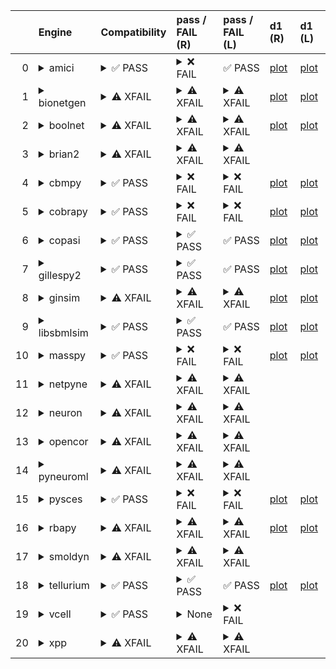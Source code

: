 |    | Engine                                                                                                                                     | Compatibility                                                                                                                                                                                                                 | pass / FAIL (R)                                                                                                                                                                                                                                                                                                                                                                                                                                                                                                                                                                                                                                                                                                                                                                                                                                                                                                                                                                                   | pass / FAIL (L)                                                                                                                                                                                                                      | d1 (R)                                               | d1 (L)                                              |
|---:|:-------------------------------------------------------------------------------------------------------------------------------------------|:------------------------------------------------------------------------------------------------------------------------------------------------------------------------------------------------------------------------------|:--------------------------------------------------------------------------------------------------------------------------------------------------------------------------------------------------------------------------------------------------------------------------------------------------------------------------------------------------------------------------------------------------------------------------------------------------------------------------------------------------------------------------------------------------------------------------------------------------------------------------------------------------------------------------------------------------------------------------------------------------------------------------------------------------------------------------------------------------------------------------------------------------------------------------------------------------------------------------------------------------|:-------------------------------------------------------------------------------------------------------------------------------------------------------------------------------------------------------------------------------------|:-----------------------------------------------------|:----------------------------------------------------|
|  0 | <details><summary>amici</summary>https://docs.biosimulators.org/Biosimulators_AMICI/<br></details>                                         | <details><summary>&#9989; PASS</summary>The file extensions ('sbml', 'sedml') suggest the input file types are '['SBML', 'SED-ML']'. ['SBML', 'SED-ML'] are compatible with amici</details>                                   | <details><summary>&#10060; FAIL</summary><a href="https://api.biosimulations.org/runs/67223e492e0c0591a7c88848">view</a><br><a href="https://api.biosimulations.org/results/67223e492e0c0591a7c88848/download">download</a><br><a href="https://api.biosimulations.org/logs/67223e492e0c0591a7c88848?includeOutput=true">logs</a><br><br>ERROR MESSAGE:<br>Reached maximum number of steps</details>                                                                                                                                                                                                                                                                                                                                                                                                                                                                                                                                                                                              | &#9989; PASS                                                                                                                                                                                                                         | <a href="d1_plots_remote\amici_d1.pdf">plot</a>      | <a href="d1_plots_local\amici_d1.pdf">plot</a>      |
|  1 | <details><summary>bionetgen</summary>https://docs.biosimulators.org/Biosimulators_BioNetGen/<br></details>                                 | <details><summary>&#9888; XFAIL</summary>The file extensions ('sbml', 'sedml') suggest the input file types are not compatibe with bionetgen. ['BNGL', 'SED-ML'] are compatible with bionetgen</details>                      | <details><summary>&#9888; XFAIL</summary><a href="https://api.biosimulations.org/runs/67223e4df9c43d155d41c438">view</a><br><a href="https://api.biosimulations.org/results/67223e4df9c43d155d41c438/download">download</a><br><a href="https://api.biosimulations.org/logs/67223e4df9c43d155d41c438?includeOutput=true">logs</a><br><br>ERROR MESSAGE:<br><span style="color:red;">The COMBINE/OMEX did not execute successfully:<br><br>  The SED document did not execute successfully:<br>  <br>    Language for model `net1` is not supported.<br>      - Model language `urn:sedml:language:sbml` is not supported. Models must be in BNGL format (e.g., `sed:model/@language` must match `^urn:sedml:language:bngl(\.$)` such as `urn:sedml:language:bngl`).</details>                                                                                                                                                                                                                     | <details><summary>&#9888; XFAIL</summary><br><br>ERROR MESSAGE:<br>```Command '-i /root/in/LEMS_NML2_Ex9_FN_missing_xmlns.omex -o /root/out' in image 'ghcr.io/biosimulators/bionetgen' returned non-zero exit status 1```</details> | <a href="d1_plots_remote\bionetgen_d1.pdf">plot</a>  | <a href="d1_plots_local\bionetgen_d1.pdf">plot</a>  |
|  2 | <details><summary>boolnet</summary>https://docs.biosimulators.org/Biosimulators_BoolNet/<br></details>                                     | <details><summary>&#9888; XFAIL</summary>The file extensions ('sbml', 'sedml') suggest the input file types are not compatibe with boolnet. ['SBML-qual', 'SED-ML'] are compatible with boolnet</details>                     | <details><summary>&#9888; XFAIL</summary><a href="https://api.biosimulations.org/runs/67223e4ff9c43d155d41c43b">view</a><br><a href="https://api.biosimulations.org/results/67223e4ff9c43d155d41c43b/download">download</a><br><a href="https://api.biosimulations.org/logs/67223e4ff9c43d155d41c43b?includeOutput=true">logs</a><br><br>ERROR MESSAGE:<br><span style="color:red;">The COMBINE/OMEX did not execute successfully:<br><br>  The SED document did not execute successfully:<br>  <br>    Simulation `sim1` is invalid.<br>      - Number of points (20000) must be equal to the difference between the output end (200.0) and start times (0.0).</details>                                                                                                                                                                                                                                                                                                                         | <details><summary>&#9888; XFAIL</summary><br><br>ERROR MESSAGE:<br>```Command '-i /root/in/LEMS_NML2_Ex9_FN_missing_xmlns.omex -o /root/out' in image 'ghcr.io/biosimulators/boolnet' returned non-zero exit status 1```</details>   | <a href="d1_plots_remote\boolnet_d1.pdf">plot</a>    | <a href="d1_plots_local\boolnet_d1.pdf">plot</a>    |
|  3 | <details><summary>brian2</summary>https://docs.biosimulators.org/Biosimulators_pyNeuroML/<br></details>                                    | <details><summary>&#9888; XFAIL</summary>The file extensions ('sbml', 'sedml') suggest the input file types are not compatibe with brian2. ['NeuroML', 'SED-ML', 'LEMS', 'SED-ML'] are compatible with brian2</details>       | <details><summary>&#9888; XFAIL</summary><a href="https://api.biosimulations.org/runs/67223e4b2e0c0591a7c8884b">view</a><br><a href="https://api.biosimulations.org/results/67223e4b2e0c0591a7c8884b/download">download</a><br><a href="https://api.biosimulations.org/logs/67223e4b2e0c0591a7c8884b?includeOutput=true">logs</a><br><br>ERROR MESSAGE:<br>No module named 'libsbml'</details>                                                                                                                                                                                                                                                                                                                                                                                                                                                                                                                                                                                                    | <details><summary>&#9888; XFAIL</summary><br><br>ERROR MESSAGE:<br>```Command '-i /root/in/LEMS_NML2_Ex9_FN_missing_xmlns.omex -o /root/out' in image 'ghcr.io/biosimulators/brian2' returned non-zero exit status 1```</details>    |                                                      |                                                     |
|  4 | <details><summary>cbmpy</summary>https://docs.biosimulators.org/Biosimulators_CBMPy/<br></details>                                         | <details><summary>&#9989; PASS</summary>The file extensions ('sbml', 'sedml') suggest the input file types are '['SBML', 'SED-ML']'. ['SBML', 'SED-ML'] are compatible with cbmpy</details>                                   | <details><summary>&#10060; FAIL</summary><a href="https://api.biosimulations.org/runs/67223e512e0c0591a7c88850">view</a><br><a href="https://api.biosimulations.org/results/67223e512e0c0591a7c88850/download">download</a><br><a href="https://api.biosimulations.org/logs/67223e512e0c0591a7c88850?includeOutput=true">logs</a><br><br>ERROR MESSAGE:<br><span style="color:red;">The COMBINE/OMEX did not execute successfully:<br><br>  The SED document did not execute successfully:<br>  <br>    UniformTimeCourseSimulation `sim1` is not supported.<br>      - Simulation sim1 of type `UniformTimeCourseSimulation` is not supported. Simulation must be an instance of one of the following:<br>          - SteadyStateSimulation</details>                                                                                                                                                                                                                                            | <details><summary>&#10060; FAIL</summary><br><br>ERROR MESSAGE:<br>```Command '-i /root/in/LEMS_NML2_Ex9_FN_missing_xmlns.omex -o /root/out' in image 'ghcr.io/biosimulators/cbmpy' returned non-zero exit status 1```</details>     | <a href="d1_plots_remote\cbmpy_d1.pdf">plot</a>      | <a href="d1_plots_local\cbmpy_d1.pdf">plot</a>      |
|  5 | <details><summary>cobrapy</summary>https://docs.biosimulators.org/Biosimulators_COBRApy/<br>Only allows steady state simulations</details> | <details><summary>&#9989; PASS</summary>The file extensions ('sbml', 'sedml') suggest the input file types are '['SBML', 'SED-ML']'. ['SBML', 'SED-ML'] are compatible with cobrapy</details>                                 | <details><summary>&#10060; FAIL</summary><a href="https://api.biosimulations.org/runs/67223e542e0c0591a7c88853">view</a><br><a href="https://api.biosimulations.org/results/67223e542e0c0591a7c88853/download">download</a><br><a href="https://api.biosimulations.org/logs/67223e542e0c0591a7c88853?includeOutput=true">logs</a><br><br>ERROR MESSAGE:<br><span style="color:red;">The COMBINE/OMEX did not execute successfully:<br><br>  The SED document did not execute successfully:<br>  <br>    UniformTimeCourseSimulation `sim1` is not supported.<br>      - Simulation sim1 of type `UniformTimeCourseSimulation` is not supported. Simulation must be an instance of one of the following:<br>          - SteadyStateSimulation</details>                                                                                                                                                                                                                                            | <details><summary>&#10060; FAIL</summary><br><br>ERROR MESSAGE:<br>```Command '-i /root/in/LEMS_NML2_Ex9_FN_missing_xmlns.omex -o /root/out' in image 'ghcr.io/biosimulators/cobrapy' returned non-zero exit status 1```</details>   | <a href="d1_plots_remote\cobrapy_d1.pdf">plot</a>    | <a href="d1_plots_local\cobrapy_d1.pdf">plot</a>    |
|  6 | <details><summary>copasi</summary>https://docs.biosimulators.org/Biosimulators_COPASI/<br></details>                                       | <details><summary>&#9989; PASS</summary>The file extensions ('sbml', 'sedml') suggest the input file types are '['SBML', 'SED-ML']'. ['SBML', 'SED-ML'] are compatible with copasi</details>                                  | <details><summary>&#9989; PASS</summary><a href="https://api.biosimulations.org/runs/67223e562e0c0591a7c88856">view</a><br><a href="https://api.biosimulations.org/results/67223e562e0c0591a7c88856/download">download</a><br><a href="https://api.biosimulations.org/logs/67223e562e0c0591a7c88856?includeOutput=true">logs</a></details>                                                                                                                                                                                                                                                                                                                                                                                                                                                                                                                                                                                                                                                        | &#9989; PASS                                                                                                                                                                                                                         | <a href="d1_plots_remote\copasi_d1.pdf">plot</a>     | <a href="d1_plots_local\copasi_d1.pdf">plot</a>     |
|  7 | <details><summary>gillespy2</summary>https://docs.biosimulators.org/Biosimulators_GillesPy2/<br></details>                                 | <details><summary>&#9989; PASS</summary>The file extensions ('sbml', 'sedml') suggest the input file types are '['SBML', 'SED-ML']'. ['SBML', 'SED-ML'] are compatible with gillespy2</details>                               | <details><summary>&#9989; PASS</summary><a href="https://api.biosimulations.org/runs/67223e58f9c43d155d41c442">view</a><br><a href="https://api.biosimulations.org/results/67223e58f9c43d155d41c442/download">download</a><br><a href="https://api.biosimulations.org/logs/67223e58f9c43d155d41c442?includeOutput=true">logs</a></details>                                                                                                                                                                                                                                                                                                                                                                                                                                                                                                                                                                                                                                                        | &#9989; PASS                                                                                                                                                                                                                         | <a href="d1_plots_remote\gillespy2_d1.pdf">plot</a>  | <a href="d1_plots_local\gillespy2_d1.pdf">plot</a>  |
|  8 | <details><summary>ginsim</summary>https://docs.biosimulators.org/Biosimulators_GINsim/<br></details>                                       | <details><summary>&#9888; XFAIL</summary>The file extensions ('sbml', 'sedml') suggest the input file types are not compatibe with ginsim. ['SBML-qual', 'SED-ML'] are compatible with ginsim</details>                       | <details><summary>&#9888; XFAIL</summary><a href="https://api.biosimulations.org/runs/67223e5b953bc3bf105ee8e8">view</a><br><a href="https://api.biosimulations.org/results/67223e5b953bc3bf105ee8e8/download">download</a><br><a href="https://api.biosimulations.org/logs/67223e5b953bc3bf105ee8e8?includeOutput=true">logs</a><br><br>ERROR MESSAGE:<br><span style="color:red;">The COMBINE/OMEX did not execute successfully:<br><br>  The SED document did not execute successfully:<br>  <br>    Simulation `sim1` is invalid.<br>      - The interval between the output start and time time must be an integer multiple of the number of steps, not `0.01`:<br>          Output start time: 0.0<br>          Output end time: 200.0<br>          Number of steps: 20000</details>                                                                                                                                                                                                        | <details><summary>&#9888; XFAIL</summary><br><br>ERROR MESSAGE:<br>```Command '-i /root/in/LEMS_NML2_Ex9_FN_missing_xmlns.omex -o /root/out' in image 'ghcr.io/biosimulators/ginsim' returned non-zero exit status 1```</details>    | <a href="d1_plots_remote\ginsim_d1.pdf">plot</a>     | <a href="d1_plots_local\ginsim_d1.pdf">plot</a>     |
|  9 | <details><summary>libsbmlsim</summary>https://docs.biosimulators.org/Biosimulators_LibSBMLSim/<br></details>                               | <details><summary>&#9989; PASS</summary>The file extensions ('sbml', 'sedml') suggest the input file types are '['SBML', 'SED-ML']'. ['SBML', 'SED-ML'] are compatible with libsbmlsim</details>                              | <details><summary>&#9989; PASS</summary><a href="https://api.biosimulations.org/runs/67223e5d2e0c0591a7c8885a">view</a><br><a href="https://api.biosimulations.org/results/67223e5d2e0c0591a7c8885a/download">download</a><br><a href="https://api.biosimulations.org/logs/67223e5d2e0c0591a7c8885a?includeOutput=true">logs</a></details>                                                                                                                                                                                                                                                                                                                                                                                                                                                                                                                                                                                                                                                        | &#9989; PASS                                                                                                                                                                                                                         | <a href="d1_plots_remote\libsbmlsim_d1.pdf">plot</a> | <a href="d1_plots_local\libsbmlsim_d1.pdf">plot</a> |
| 10 | <details><summary>masspy</summary>https://docs.biosimulators.org/Biosimulators_MASSpy/<br></details>                                       | <details><summary>&#9989; PASS</summary>The file extensions ('sbml', 'sedml') suggest the input file types are '['SBML', 'SED-ML']'. ['SBML', 'SED-ML'] are compatible with masspy</details>                                  | <details><summary>&#10060; FAIL</summary><a href="https://api.biosimulations.org/runs/67223e5f953bc3bf105ee8f3">view</a><br><a href="https://api.biosimulations.org/results/67223e5f953bc3bf105ee8f3/download">download</a><br><a href="https://api.biosimulations.org/logs/67223e5f953bc3bf105ee8f3?includeOutput=true">logs</a><br><br>ERROR MESSAGE:<br><span style="color:red;">The COMBINE/OMEX did not execute successfully:<br><br>  The SED document did not execute successfully:<br>  <br>    The following targets are not supported:<br>      - /sbml:sbml/sbml:model/sbml:listOfParameters/sbml:parameter[@id='V']<br>      - /sbml:sbml/sbml:model/sbml:listOfParameters/sbml:parameter[@id='V']<br>      - /sbml:sbml/sbml:model/sbml:listOfParameters/sbml:parameter[@id='W']<br>      - /sbml:sbml/sbml:model/sbml:listOfParameters/sbml:parameter[@id='W']<br>    <br>    Only following targets are supported:<br>      - I<br>      - SEC<br>      - V<br>      - W</details> | <details><summary>&#10060; FAIL</summary><br><br>ERROR MESSAGE:<br>```Command '-i /root/in/LEMS_NML2_Ex9_FN_missing_xmlns.omex -o /root/out' in image 'ghcr.io/biosimulators/masspy' returned non-zero exit status 1```</details>    | <a href="d1_plots_remote\masspy_d1.pdf">plot</a>     | <a href="d1_plots_local\masspy_d1.pdf">plot</a>     |
| 11 | <details><summary>netpyne</summary>https://docs.biosimulators.org/Biosimulators_pyNeuroML/<br></details>                                   | <details><summary>&#9888; XFAIL</summary>The file extensions ('sbml', 'sedml') suggest the input file types are not compatibe with netpyne. ['NeuroML', 'SED-ML', 'LEMS', 'SED-ML'] are compatible with netpyne</details>     | <details><summary>&#9888; XFAIL</summary><a href="https://api.biosimulations.org/runs/67223e61953bc3bf105ee8f9">view</a><br><a href="https://api.biosimulations.org/results/67223e61953bc3bf105ee8f9/download">download</a><br><a href="https://api.biosimulations.org/logs/67223e61953bc3bf105ee8f9?includeOutput=true">logs</a><br><br>ERROR MESSAGE:<br>No module named 'libsbml'</details>                                                                                                                                                                                                                                                                                                                                                                                                                                                                                                                                                                                                    | <details><summary>&#9888; XFAIL</summary><br><br>ERROR MESSAGE:<br>```Command '-i /root/in/LEMS_NML2_Ex9_FN_missing_xmlns.omex -o /root/out' in image 'ghcr.io/biosimulators/netpyne' returned non-zero exit status 1```</details>   |                                                      |                                                     |
| 12 | <details><summary>neuron</summary>https://docs.biosimulators.org/Biosimulators_pyNeuroML/<br></details>                                    | <details><summary>&#9888; XFAIL</summary>The file extensions ('sbml', 'sedml') suggest the input file types are not compatibe with neuron. ['NeuroML', 'SED-ML', 'LEMS', 'SED-ML'] are compatible with neuron</details>       | <details><summary>&#9888; XFAIL</summary><a href="https://api.biosimulations.org/runs/67223e63f9c43d155d41c45e">view</a><br><a href="https://api.biosimulations.org/results/67223e63f9c43d155d41c45e/download">download</a><br><a href="https://api.biosimulations.org/logs/67223e63f9c43d155d41c45e?includeOutput=true">logs</a><br><br>ERROR MESSAGE:<br>No module named 'libsbml'</details>                                                                                                                                                                                                                                                                                                                                                                                                                                                                                                                                                                                                    | <details><summary>&#9888; XFAIL</summary><br><br>ERROR MESSAGE:<br>```Command '-i /root/in/LEMS_NML2_Ex9_FN_missing_xmlns.omex -o /root/out' in image 'ghcr.io/biosimulators/neuron' returned non-zero exit status 1```</details>    |                                                      |                                                     |
| 13 | <details><summary>opencor</summary>https://docs.biosimulators.org/Biosimulators_OpenCOR/<br></details>                                     | <details><summary>&#9888; XFAIL</summary>The file extensions ('sbml', 'sedml') suggest the input file types are not compatibe with opencor. ['CellML', 'SED-ML'] are compatible with opencor</details>                        | <details><summary>&#9888; XFAIL</summary><a href="https://api.biosimulations.org/runs/67223e652e0c0591a7c88870">view</a><br><a href="https://api.biosimulations.org/results/67223e652e0c0591a7c88870/download">download</a><br><a href="https://api.biosimulations.org/logs/67223e652e0c0591a7c88870?includeOutput=true">logs</a><br><br>ERROR MESSAGE:<br>No module named 'libsbml'</details>                                                                                                                                                                                                                                                                                                                                                                                                                                                                                                                                                                                                    | <details><summary>&#9888; XFAIL</summary><br><br>ERROR MESSAGE:<br>```Command '-i /root/in/LEMS_NML2_Ex9_FN_missing_xmlns.omex -o /root/out' in image 'ghcr.io/biosimulators/opencor' returned non-zero exit status 1```</details>   |                                                      |                                                     |
| 14 | <details><summary>pyneuroml</summary>https://docs.biosimulators.org/Biosimulators_pyNeuroML/<br></details>                                 | <details><summary>&#9888; XFAIL</summary>The file extensions ('sbml', 'sedml') suggest the input file types are not compatibe with pyneuroml. ['NeuroML', 'SED-ML', 'LEMS', 'SED-ML'] are compatible with pyneuroml</details> | <details><summary>&#9888; XFAIL</summary><a href="https://api.biosimulations.org/runs/67223e67953bc3bf105ee90b">view</a><br><a href="https://api.biosimulations.org/results/67223e67953bc3bf105ee90b/download">download</a><br><a href="https://api.biosimulations.org/logs/67223e67953bc3bf105ee90b?includeOutput=true">logs</a><br><br>ERROR MESSAGE:<br>No module named 'libsbml'</details>                                                                                                                                                                                                                                                                                                                                                                                                                                                                                                                                                                                                    | <details><summary>&#9888; XFAIL</summary><br><br>ERROR MESSAGE:<br>```Command '-i /root/in/LEMS_NML2_Ex9_FN_missing_xmlns.omex -o /root/out' in image 'ghcr.io/biosimulators/pyneuroml' returned non-zero exit status 1```</details> |                                                      |                                                     |
| 15 | <details><summary>pysces</summary>https://docs.biosimulators.org/Biosimulators_PySCeS/<br></details>                                       | <details><summary>&#9989; PASS</summary>The file extensions ('sbml', 'sedml') suggest the input file types are '['SBML', 'SED-ML']'. ['SBML', 'SED-ML'] are compatible with pysces</details>                                  | <details><summary>&#10060; FAIL</summary><a href="https://api.biosimulations.org/runs/67223e69953bc3bf105ee910">view</a><br><a href="https://api.biosimulations.org/results/67223e69953bc3bf105ee910/download">download</a><br><a href="https://api.biosimulations.org/logs/67223e69953bc3bf105ee910?includeOutput=true">logs</a><br><br>ERROR MESSAGE:<br><span style="color:red;">The COMBINE/OMEX did not execute successfully:<br><br>  The SED document did not execute successfully:<br>  <br>    class 'AssertionError':<br>    Unable to generate Stoichiometric Matrix! model has:<br>    0 reactions<br>    0 species<br>    what did you have in mind?<br>    </details>                                                                                                                                                                                                                                                                                                               | <details><summary>&#10060; FAIL</summary><br><br>ERROR MESSAGE:<br>```Command '-i /root/in/LEMS_NML2_Ex9_FN_missing_xmlns.omex -o /root/out' in image 'ghcr.io/biosimulators/pysces' returned non-zero exit status 1```</details>    | <a href="d1_plots_remote\pysces_d1.pdf">plot</a>     | <a href="d1_plots_local\pysces_d1.pdf">plot</a>     |
| 16 | <details><summary>rbapy</summary>https://docs.biosimulators.org/Biosimulators_RBApy/<br></details>                                         | <details><summary>&#9888; XFAIL</summary>The file extensions ('sbml', 'sedml') suggest the input file types are not compatibe with rbapy. ['RBApy', 'SED-ML'] are compatible with rbapy</details>                             | <details><summary>&#9888; XFAIL</summary><a href="https://api.biosimulations.org/runs/67223e6b953bc3bf105ee917">view</a><br><a href="https://api.biosimulations.org/results/67223e6b953bc3bf105ee917/download">download</a><br><a href="https://api.biosimulations.org/logs/67223e6b953bc3bf105ee917?includeOutput=true">logs</a><br><br>ERROR MESSAGE:<br><span style="color:red;">The COMBINE/OMEX did not execute successfully:<br><br>  The SED document did not execute successfully:<br>  <br>    Language for model `net1` is not supported.<br>      - Model language `urn:sedml:language:sbml` is not supported. Models must be in RBA format (e.g., `sed:model/@language` must match `^urn:sedml:language:rba(\.$)` such as `urn:sedml:language:rba`).</details>                                                                                                                                                                                                                        | <details><summary>&#9888; XFAIL</summary><br><br>ERROR MESSAGE:<br>```Command '-i /root/in/LEMS_NML2_Ex9_FN_missing_xmlns.omex -o /root/out' in image 'ghcr.io/biosimulators/rbapy' returned non-zero exit status 1```</details>     | <a href="d1_plots_remote\rbapy_d1.pdf">plot</a>      | <a href="d1_plots_local\rbapy_d1.pdf">plot</a>      |
| 17 | <details><summary>smoldyn</summary>https://smoldyn.readthedocs.io/en/latest/python/api.html#sed-ml-combine-biosimulators-api<br></details> | <details><summary>&#9888; XFAIL</summary>The file extensions ('sbml', 'sedml') suggest the input file types are not compatibe with smoldyn. ['Smoldyn', 'SED-ML'] are compatible with smoldyn</details>                       | <details><summary>&#9888; XFAIL</summary><a href="https://api.biosimulations.org/runs/67223e6d953bc3bf105ee91f">view</a><br><a href="https://api.biosimulations.org/results/67223e6d953bc3bf105ee91f/download">download</a><br><a href="https://api.biosimulations.org/logs/67223e6d953bc3bf105ee91f?includeOutput=true">logs</a><br><br>ERROR MESSAGE:<br>No module named 'libsbml'</details>                                                                                                                                                                                                                                                                                                                                                                                                                                                                                                                                                                                                    | <details><summary>&#9888; XFAIL</summary><br><br>ERROR MESSAGE:<br>```Command '-i /root/in/LEMS_NML2_Ex9_FN_missing_xmlns.omex -o /root/out' in image 'ghcr.io/biosimulators/smoldyn' returned non-zero exit status 1```</details>   |                                                      |                                                     |
| 18 | <details><summary>tellurium</summary>https://docs.biosimulators.org/Biosimulators_tellurium/<br></details>                                 | <details><summary>&#9989; PASS</summary>The file extensions ('sbml', 'sedml') suggest the input file types are '['SBML', 'SED-ML']'. ['SBML', 'SED-ML'] are compatible with tellurium</details>                               | <details><summary>&#9989; PASS</summary><a href="https://api.biosimulations.org/runs/67223e6f953bc3bf105ee929">view</a><br><a href="https://api.biosimulations.org/results/67223e6f953bc3bf105ee929/download">download</a><br><a href="https://api.biosimulations.org/logs/67223e6f953bc3bf105ee929?includeOutput=true">logs</a></details>                                                                                                                                                                                                                                                                                                                                                                                                                                                                                                                                                                                                                                                        | &#9989; PASS                                                                                                                                                                                                                         | <a href="d1_plots_remote\tellurium_d1.pdf">plot</a>  | <a href="d1_plots_local\tellurium_d1.pdf">plot</a>  |
| 19 | <details><summary>vcell</summary>https://github.com/virtualcell/vcell<br></details>                                                        | <details><summary>&#9989; PASS</summary>The file extensions ('sbml', 'sedml') suggest the input file types are '['SBML', 'SED-ML']'. ['SBML', 'SED-ML', 'BNGL', 'SED-ML'] are compatible with vcell</details>                 | <details><summary>None</summary><a href="https://api.biosimulations.org/runs/67223e722e0c0591a7c888b9">view</a><br><a href="https://api.biosimulations.org/results/67223e722e0c0591a7c888b9/download">download</a><br><a href="https://api.biosimulations.org/logs/67223e722e0c0591a7c888b9?includeOutput=true">logs</a></details>                                                                                                                                                                                                                                                                                                                                                                                                                                                                                                                                                                                                                                                                | <details><summary>&#10060; FAIL</summary><br><br>ERROR MESSAGE:<br>```Command '-i /root/in/LEMS_NML2_Ex9_FN_missing_xmlns.omex -o /root/out' in image 'ghcr.io/biosimulators/vcell' returned non-zero exit status 1```</details>     |                                                      |                                                     |
| 20 | <details><summary>xpp</summary>https://docs.biosimulators.org/Biosimulators_XPP/<br></details>                                             | <details><summary>&#9888; XFAIL</summary>The file extensions ('sbml', 'sedml') suggest the input file types are not compatibe with xpp. ['XPP', 'SED-ML'] are compatible with xpp</details>                                   | <details><summary>&#9888; XFAIL</summary><a href="https://api.biosimulations.org/runs/67223e752e0c0591a7c888d4">view</a><br><a href="https://api.biosimulations.org/results/67223e752e0c0591a7c888d4/download">download</a><br><a href="https://api.biosimulations.org/logs/67223e752e0c0591a7c888d4?includeOutput=true">logs</a><br><br>ERROR MESSAGE:<br>No module named 'libsbml'</details>                                                                                                                                                                                                                                                                                                                                                                                                                                                                                                                                                                                                    | <details><summary>&#9888; XFAIL</summary><br><br>ERROR MESSAGE:<br>```Command '-i /root/in/LEMS_NML2_Ex9_FN_missing_xmlns.omex -o /root/out' in image 'ghcr.io/biosimulators/xpp' returned non-zero exit status 1```</details>       |                                                      |                                                     |